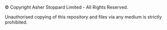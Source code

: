 © Copyright Asher Stoppard Limited - All Rights Reserved.

Unauthorised copying of this repository and files via any medium is strictly prohibited.
